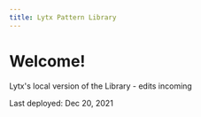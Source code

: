 ```yaml
---
title: Lytx Pattern Library
---
```


# Welcome!

Lytx's local version of the Library - edits incoming

Last deployed: Dec 20, 2021
